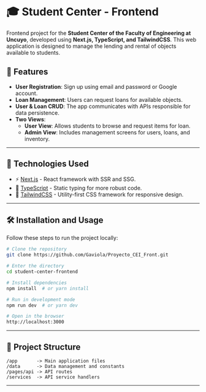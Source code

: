 # 🎓 Student Center - Frontend

Frontend project for the **Student Center of the Faculty of Engineering at Uncuyo**, developed using **Next.js, TypeScript, and TailwindCSS**. This web application is designed to manage the lending and rental of objects available to students.

## 📌 Features
- **User Registration**: Sign up using email and password or Google account.
- **Loan Management**: Users can request loans for available objects.
- **User & Loan CRUD**: The app communicates with APIs responsible for data persistence.
- **Two Views**:
  - **User View**: Allows students to browse and request items for loan.
  - **Admin View**: Includes management screens for users, loans, and inventory.

---

## 🚀 Technologies Used
- ⚡ [Next.js](https://nextjs.org/) - React framework with SSR and SSG.
- 📌 [TypeScript](https://www.typescriptlang.org/) - Static typing for more robust code.
- 🎨 [TailwindCSS](https://tailwindcss.com/) - Utility-first CSS framework for responsive design.

---

## 🛠 Installation and Usage

Follow these steps to run the project locally:

```bash
# Clone the repository
git clone https://github.com/Gaviola/Proyecto_CEI_Front.git

# Enter the directory
cd student-center-frontend

# Install dependencies
npm install  # or yarn install

# Run in development mode
npm run dev  # or yarn dev

# Open in the browser
http://localhost:3000
```

---

## 📂 Project Structure
```
/app       -> Main application files
/data      -> Data management and constants
/pages/api -> API routes
/services  -> API service handlers
```

---
